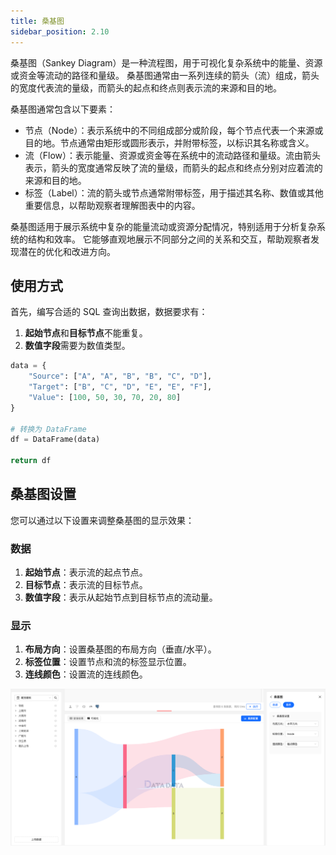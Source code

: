 ```yaml
---
title: 桑基图
sidebar_position: 2.10
---
```


桑基图（Sankey Diagram）是一种流程图，用于可视化复杂系统中的能量、资源或资金等流动的路径和量级。
桑基图通常由一系列连续的箭头（流）组成，箭头的宽度代表流的量级，而箭头的起点和终点则表示流的来源和目的地。

桑基图通常包含以下要素：

- 节点（Node）：表示系统中的不同组成部分或阶段，每个节点代表一个来源或目的地。节点通常由矩形或圆形表示，并附带标签，以标识其名称或含义。
- 流（Flow）：表示能量、资源或资金等在系统中的流动路径和量级。流由箭头表示，箭头的宽度通常反映了流的量级，而箭头的起点和终点分别对应着流的来源和目的地。
- 标签（Label）：流的箭头或节点通常附带标签，用于描述其名称、数值或其他重要信息，以帮助观察者理解图表中的内容。

桑基图适用于展示系统中复杂的能量流动或资源分配情况，特别适用于分析复杂系统的结构和效率。
它能够直观地展示不同部分之间的关系和交互，帮助观察者发现潜在的优化和改进方向。

## 使用方式

首先，编写合适的 SQL 查询出数据，数据要求有：

1. **起始节点**和**目标节点**不能重复。
2. **数值字段**需要为数值类型。 

```py
data = {
    "Source": ["A", "A", "B", "B", "C", "D"],
    "Target": ["B", "C", "D", "E", "E", "F"],
    "Value": [100, 50, 30, 70, 20, 80]
}

# 转换为 DataFrame
df = DataFrame(data)

return df 
```

## 桑基图设置

您可以通过以下设置来调整桑基图的显示效果：

### 数据

1. **起始节点**：表示流的起点节点。
2. **目标节点**：表示流的目标节点。
3. **数值字段**：表示从起始节点到目标节点的流动量。

### 显示

1. **布局方向**：设置桑基图的布局方向（垂直/水平）。
2. **标签位置**：设置节点和流的标签显示位置。
3. **连线颜色**：设置流的连线颜色。

![image](./sankey.png)
